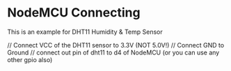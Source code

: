 # NodeMCU Connecting 


This is an example for DHT11 Humidity & Temp Sensor

// Connect VCC of the DHT11 sensor to 3.3V (NOT 5.0V!)
// Connect GND to Ground
// connect out pin of dht11 to d4 of  NodeMCU (or you can use any other gpio also)
